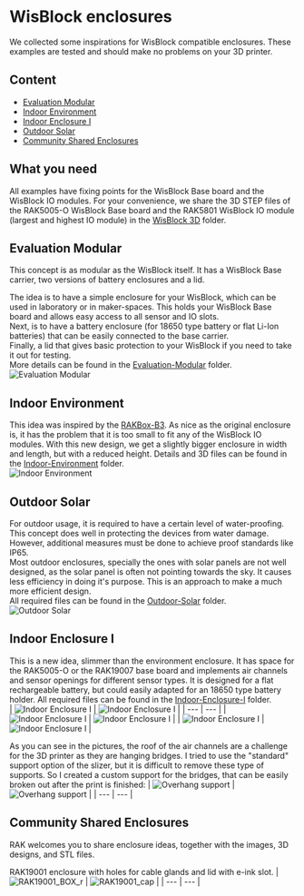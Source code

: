 # WisBlock enclosures

We collected some inspirations for WisBlock compatible enclosures. These examples are tested and should make no problems on your 3D printer.

## Content
- [Evaluation Modular](#evaluation-modular)
- [Indoor Environment](#indoor-environment)
- [Indoor Enclosure I](#indoor-enclosure-i)
- [Outdoor Solar](#outdoor-solar)
- [Community Shared Enclosures](#community-shared-enclosures)    

## What you need
All examples have fixing points for the WisBlock Base board and the WisBlock IO modules. For your convenience, we share the 3D STEP files of the RAK5005-O WisBlock Base board and the RAK5801 WisBlock IO module (largest and highest IO module) in the [WisBlock 3D](.\WisBlock-3D) folder.

## Evaluation Modular
This concept is as modular as the WisBlock itself. It has a WisBlock Base carrier, two versions of battery enclosures and a lid.    

The idea is to have a simple enclosure for your WisBlock, which can be used in laboratory or in maker-spaces. This holds your WisBlock Base board and allows easy access to all sensor and IO slots.    
Next, is to have a battery enclosure (for 18650 type battery or flat Li-Ion batteries) that can be easily connected to the base carrier.    
Finally, a lid that gives basic protection to your WisBlock if you need to take it out for testing.    
More details can be found in the [Evaluation-Modular](./Evaluation-Modular) folder.    
![Evaluation Modular](/assets/evaluation-modular-overview.png)    

## Indoor Environment
This idea was inspired by the [RAKBox-B3](https://docs.rakwireless.com/Product-Categories/Accessories/RAKBox-B3). As nice as the original enclosure is, it has the problem that it is too small to fit any of the WisBlock IO modules. With this new design, we get a slightly bigger enclosure in width and length, but with a reduced height. Details and 3D files can be found in the [Indoor-Environment](./Indoor-Environment) folder.    
![Indoor Environment](/assets/indoor-environment-overview.png)    

## Outdoor Solar 
For outdoor usage, it is required to have a certain level of water-proofing. This concept does well in protecting the devices from water damage. However, additional measures must be done to achieve proof standards like IP65.    
Most outdoor enclosures, specially the ones with solar panels are not well designed, as the solar panel is often not pointing towards the sky. It causes less efficiency in doing it's purpose. This is an approach to make a much more efficient design.    
All required files can be found in the [Outdoor-Solar](/Outdoor-Solar) folder.    
![Outdoor Solar](/assets/outdoor-solar-overview.png)    

## Indoor Enclosure I
This is a new idea, slimmer than the environment enclosure. It has space for the RAK5005-O or the RAK19007 base board and implements air channels and sensor openings for different sensor types. It is designed for a flat rechargeable battery, but could easily adapted for an 18650 type battery holder.
All required files can be found in the [Indoor-Enclosure-I](/Indoor-Enclosure-I) folder.    
| ![Indoor Enclosure I](/assets/indoor-i-top.png) | ![Indoor Enclosure I](/assets/indoor-i-bottom.png) |
| --- | --- |
| ![Indoor Enclosure I](/assets/indoor-i-top-printed.jpg) | ![Indoor Enclosure I](/assets/indoor-i-bottom-printed.jpg) |
| ![Indoor Enclosure I](/assets/indoor-i-detail-1.jpg) | ![Indoor Enclosure I](/assets/indoor-i-detail-2.jpg) |

As you can see in the pictures, the roof of the air channels are a challenge for the 3D printer as they are hanging bridges. I tried to use the "standard" support option of the slizer, but it is difficult to remove these type of supports. So I created a custom support for the bridges, that can be easily broken out after the print is finished:
| ![Overhang support](/assets/indoor-environment-support.png) | ![Overhang support](/assets/indoor-environment-support-detail.png) |
| --- | --- |

## Community Shared Enclosures
RAK welcomes you to share enclosure ideas, together with the images, 3D designs, and STL files.

RAK19001 enclosure with holes for cable glands and lid with e-ink slot.
| ![RAK19001_BOX_r](https://github.com/RAKWireless/Awesome-WisBlock/assets/29545872/66f3d15f-3604-42fb-b39f-ab8f3aab9d5a) | ![RAK19001_cap](https://github.com/RAKWireless/Awesome-WisBlock/assets/29545872/3ee511fb-5c62-477e-8206-bb5a72d294bf) |
| --- | --- |

